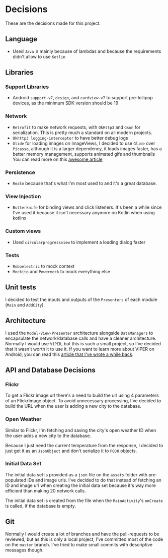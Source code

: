 # Decisions

These are the decisions made for this project.

## Language
- Used `Java 8` mainly because of lambdas and because the requirements didn't allow to use `Kotlin`

## Libraries

### Support Libraries
- Android `support-v7`, `design`, and `cardview-v7` to support pre-lollipop devices, as the minimum SDK version should be 19

### Network
- `Retrofit` to make network requests, with `OkHttp3` and `Gson` for serialization. This is pretty much a standard on all modern projects.
- `Okhttp3 logging-interceptor` to have better debug logs
- `Glide` for loading images on ImageViews, I decided to use `Glide` over `Picasso`, although it is a larger dependency, it loads images faster, has a better memory management, supports animated gifs and thumbnails You can read more on this [awesome article](https://medium.com/@multidots/glide-vs-picasso-930eed42b81d)

### Persistence
- `Realm` because that's what I'm most used to and it's a great database.

### View Injection
- `Butterknife` for binding views and click listeners. It's been a while since I've used it because it isn't necessary anymore on Kotlin when using kotlinx

### Custom views
- Used `circularprogressview` to implement a loading dialog faster

### Tests
- `Roboelectric` to mock context
- `Mockito` and `Powermock` to mock everything else

## Unit tests

I decided to test the inputs and outputs of the `Presenters` of each module (`Main` and `AddCity`).

## Architecture

I used the `Model-View-Presenter` architecture alongside `DataManagers` to encapsulate the network/database calls and have a cleaner architecture. Normally I would use `VIPER`, but this is such a small project, so I've decided that it wasn't worth it to use it. If you want to learn more about VIPER on Android, you can read this [article that I've wrote a while back](https://cheesecakelabs.com/blog/using-viper-architecture-android/).

## API and Database Decisions

### Flickr

To get a Flickr image url there's a need to build the url using 4 parameters of an FlickrImage object. To avoid unnecessary processing, I've decided to build the URL when the user is adding a new city to the database.

### Open Weather

Similar to Flickr, I'm fetching and saving the city's open weather ID when the user adds a new city to the database.

Because I just need the current temperature from the response, I decided to just get it as an `JsonObject` and don't serialize it to `POJO` objects.

### Initial Data Set

The initial data set is provided as a `json` file on the `assets` folder with pre-populated IDs and image urls. I've decided to do that instead of fetching an ID and image url when creating the initial data set because it's way more efficient than making 20 network calls.

The initial data set is created from the file when the `MainActivity`'s `onCreate` is called, if the database is empty.

## Git

Normally I would create a lot of branches and have the pull-requests to be reviewed, but as this is only a local project, I've committed most of the code on the `master` branch. I've tried to make small commits with descriptive messages though.
